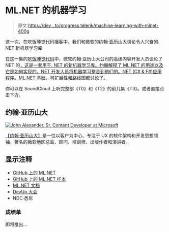 # ML.NET 的机器学习

> 原文:[https://dev . to/progress telerik/machine-learning-with-mlnet-400g](https://dev.to/progresstelerik/machine-learning-with-mlnet-4o0g)

这一次，在吃饭睡觉代码播客中，我们和微软的约翰·亚历山大谈论令人兴奋的. NET 新机器学习库

在这一集的[吃饭睡觉代码](https://soundcloud.com/esc-podcast)中，微软约翰·亚历山大公司的高级内容开发人员谈论了 NET 的[，这是一套用于. NET 的新机器学习库。约翰解释了 ML.NET 的用途以及它是如何实现的。NET 开发人员将机器学习整合到他们的。NET (C# & F#)应用程序。ML.NET 基础，可扩展性和路线图都讨论了。](https://www.microsoft.com/net/apps/machinelearning-ai/ml-dotnet)

你可以在 SoundCloud 上听完整部《T0》和《T2》的前几集《T3》。或者直接点击下方。

## 约翰·亚历山大

[![John Alexander, Sr. Content Developer at Microsoft](../Images/bc3bcfe8e2caf613f0b8dfb81bf07d42.png "ja")](https://res.cloudinary.com/practicaldev/image/fetch/s--S7ZqnneD--/c_limit%2Cf_auto%2Cfl_progressive%2Cq_auto%2Cw_880/https://d585tldpucybw.cloudfront.net/sfimages/default-source/default-album/ja.jpg%3Fsfvrsn%3Dbc7a097c_1) 

[【约翰·亚历山大】](https://twitter.com/JohnAlexander)是一位以客户为中心、专注于 UX 的软件架构和开发思想领袖，著名的微软地区总监、顾问、培训师、出版作者和演讲者。

## 显示注释

*   [GitHub 上的 ML.NET](https://github.com/dotnet/machinelearning)
*   [GitHub 上的 ML.NET 样本](https://github.com/dotnet/machinelearning-samples)
*   [ML.NET 文档](https://docs.microsoft.com/en-us/dotnet/machine-learning/)
*   [DevUp 大会](https://devupconf.org/)
*   NDC·悉尼

### 成绩单

即将推出...